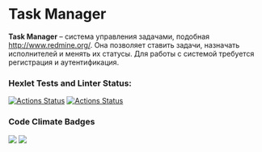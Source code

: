 # Task Manager

**Task Manager**  – система управления задачами, подобная http://www.redmine.org/. Она позволяет ставить задачи, назначать исполнителей и менять их статусы. Для работы с системой требуется регистрация и аутентификация.

### Hexlet Tests and Linter Status:
[![Actions Status](https://github.com/Grand9/java-project-99/actions/workflows/hexlet-check.yml/badge.svg)](https://github.com/Grand9/java-project-99/actions)
[![Actions Status](https://github.com/Grand9/java-project-99/actions/workflows/ci.yml/badge.svg)](https://github.com/Grand9/java-project-99/actions)

### Code Climate Badges
<a href="https://codeclimate.com/github/Grand9/java-project-99/maintainability"><img src="https://api.codeclimate.com/v1/badges/a9d83ae3d52fc50ea6e0/maintainability" /></a>
<a href="https://codeclimate.com/github/Grand9/java-project-99/test_coverage"><img src="https://api.codeclimate.com/v1/badges/a9d83ae3d52fc50ea6e0/test_coverage" /></a>
